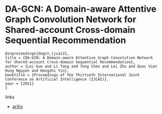 # DA-GCN: A Domain-aware Attentive Graph Convolution Network for Shared-account Cross-domain Sequential Recommendation

```
@inproceedings{dagcn_ijcai21,
title = {DA-GCN: A Domain-aware Attentive Graph Convolution Network for Shared-account Cross-domain Sequential Recommendation},
author = {Lei Guo and Li Tang and Tong Chen and Lei Zhu and Quoc Viet Hung Nguyen and Hongzhi Yin},
booktitle = {Proceedings of the Thirtieth International Joint Conference on Artificial Intelligence (IJCAI)},
year = {2021}
}
```

links
- [arXiv](https://arxiv.org/abs/2105.03300)
